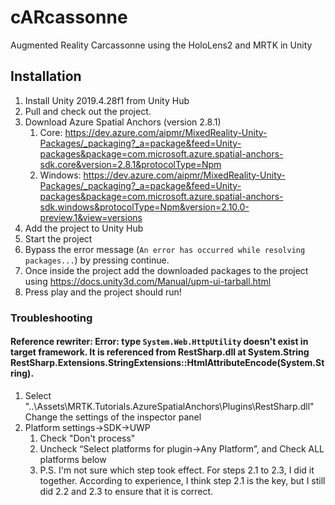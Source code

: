 # cARcassonne
Augmented Reality Carcassonne using the HoloLens2 and MRTK in Unity

## Installation

1. Install Unity 2019.4.28f1 from Unity Hub
1. Pull and check out the project.
1. Download Azure Spatial Anchors (version 2.8.1)
   1. Core: https://dev.azure.com/aipmr/MixedReality-Unity-Packages/_packaging?_a=package&feed=Unity-packages&package=com.microsoft.azure.spatial-anchors-sdk.core&version=2.8.1&protocolType=Npm
   1. Windows: https://dev.azure.com/aipmr/MixedReality-Unity-Packages/_packaging?_a=package&feed=Unity-packages&package=com.microsoft.azure.spatial-anchors-sdk.windows&protocolType=Npm&version=2.10.0-preview.1&view=versions
1. Add the project to Unity Hub
1. Start the project
1. Bypass the error message (`An error has occurred while resolving packages...`) by pressing continue.
1. Once inside the project add the downloaded packages to the project using https://docs.unity3d.com/Manual/upm-ui-tarball.html
1. Press play and the project should run!

### Troubleshooting

#### Reference rewriter: Error: type `System.Web.HttpUtility` doesn't exist in target framework. It is referenced from RestSharp.dll at System.String RestSharp.Extensions.StringExtensions::HtmlAttributeEncode(System.String).

1. Select "..\Assets\MRTK.Tutorials.AzureSpatialAnchors\Plugins\RestSharp.dll"
Change the settings of the inspector panel
1.  Platform settings->SDK->UWP
    1. Check "Don't process"
    1. Uncheck “Select platforms for plugin->Any Platform”, and Check ALL platforms below
    1. P.S. I'm not sure which step took effect. For steps 2.1 to 2.3, I did it together. According to experience, I think step 2.1 is the key, but I still did 2.2 and 2.3 to ensure that it is correct.
